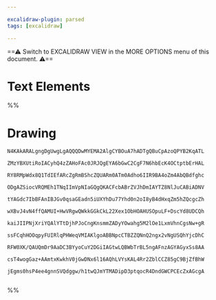 ```yaml
---

excalidraw-plugin: parsed
tags: [excalidraw]

---
```

==⚠  Switch to EXCALIDRAW VIEW in the MORE OPTIONS menu of this document. ⚠==


# Text Elements
%%
# Drawing
```compressed-json
N4KAkARALgngDgUwgLgAQQQDwMYEMA2AlgCYBOuA7hADTgQBuCpAzoQPYB2KqATL

ZMzYBXUtiRoIACyhQ4zZAHoFAc0JRJQgEYA6bGwC2CgF7N6hbEcK4OCtptbErHAL

RY8RMpWdx8Q1TdIEfARcZgRmBShcZQUARm0ATm0Adho6IIR9BA4oZm4AbQBdfghc

ODgAZSiocVRQMEh1TNqIImVpNIaGQgQKACFcbABrZVJhDmIAYTZ8NlJuCABiADNV

tYAGdc7IbBFAnIBJGv0qsaGEadn5iUXYhDu77Yhd0n2oI8yB4dHxqZm5hZQcgcZh

wXBvJ4vN4ffQAMUI+HwVRgwQWkkGGkCkL22Xex1ObHOAHUSOpuLF+DscYd8UDCQh

kaiJIIPNjXriYQAlYTtDjhPJoCngKnsmmZADyYOwahg5M2lOe1LxmVhnCgsNw+gR

ssFCqhHOOqpyFUIRlqPHWeqVMIAKlgoABBNpcCTBZZQNnQ2ngx2vNgUSQhYjcDhC

RFW0XK/QAUQmDr9AaDC3BYyoCuY2DGiIAGtwLQBWbTrBL5ngAFnzAGYAGyxSs8AA

csT4wogGaz+AAmtxKwkhV0jGwDNx6l16AQhLVYsKAL4Rr2ZblCCZ85gC9BjZfBhW

jEgms0hsP4ee4gnnSVQdggw/h1twQJmYTMADipD3ptqocR4DndGWCPCEcZxAGcgA


```
%%